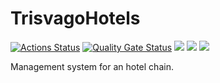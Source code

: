 # TrisvagoHotels
[![Actions Status](https://github.com/Zpecter/TrisvagoHotels/workflows/.NET%20Core/badge.svg)](https://github.com/Zpecter/TrisvagoHotels/actions)
[![Quality Gate Status](https://sonarcloud.io/api/project_badges/measure?project=JuanFcoMiranda_TrisvagoHotels&metric=alert_status)](https://sonarcloud.io/summary/new_code?id=JuanFcoMiranda_TrisvagoHotels) 
<a href="https://github.com/Zpecter/TrisvagoHotels/commits" title="Last Commit"><img src="https://img.shields.io/github/last-commit/Zpecter/TrisvagoHotels"></a> 
<a href="https://github.com/Zpecter/TrisvagoHotels/issues" title="Open Issues"><img src="https://img.shields.io/github/issues/Zpecter/TrisvagoHotels"></a> 
<a href="https://github.com/Zpecter/TrisvagoHotels/blob/master/LICENSE" title="License"><img src="https://img.shields.io/badge/License-MIT-green.svg"></a>
    
Management system for an hotel chain.

